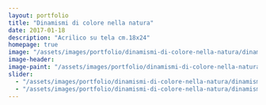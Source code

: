 ```yaml
---
layout: portfolio
title: "Dinamismi di colore nella natura"
date: 2017-01-18
description: "Acrilico su tela cm.18x24"
homepage: true
image: "/assets/images/portfolio/dinamismi-di-colore-nella-natura/dinamismi-di-colore-nella-natura-v1.jpg"
image-header:
image-paint: "/assets/images/portfolio/dinamismi-di-colore-nella-natura/image-paint-dinamismi-di-colore-nella-natura-v1.jpg"
slider:
  - "/assets/images/portfolio/dinamismi-di-colore-nella-natura/dinamismi-di-colore-nella-natura-v1.jpg"
  - "/assets/images/portfolio/dinamismi-di-colore-nella-natura/dinamismi-di-colore-nella-natura-v2.jpg"
---
```


